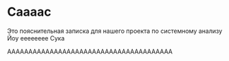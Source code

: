 # Саааас
Это пояснительная записка для нашего проекта по системному анализу 
Йоу ееееееее
Сука






ААААААААААААААААААААААААААААААААААААААА
